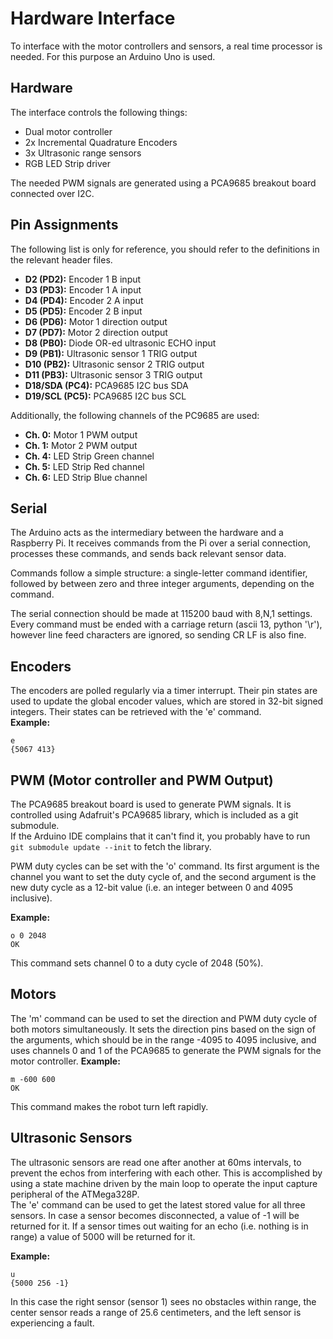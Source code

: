 # Hardware Interface
To interface with the motor controllers and sensors, a real time processor is
needed. For this purpose an Arduino Uno is used.

## Hardware
The interface controls the following things:
- Dual motor controller
- 2x Incremental Quadrature Encoders
- 3x Ultrasonic range sensors
- RGB LED Strip driver

The needed PWM signals are generated using a PCA9685 breakout board connected
over I2C.

## Pin Assignments
The following list is only for reference, you should refer to the definitions in
the relevant header files.  
- **D2 (PD2):** Encoder 1 B input
- **D3 (PD3):** Encoder 1 A input
- **D4 (PD4):** Encoder 2 A input
- **D5 (PD5):** Encoder 2 B input
- **D6 (PD6):** Motor 1 direction output
- **D7 (PD7):** Motor 2 direction output
- **D8 (PB0):** Diode OR-ed ultrasonic ECHO input
- **D9 (PB1):** Ultrasonic sensor 1 TRIG output
- **D10 (PB2):** Ultrasonic sensor 2 TRIG output
- **D11 (PB3):** Ultrasonic sensor 3 TRIG output
- **D18/SDA (PC4):** PCA9685 I2C bus SDA
- **D19/SCL (PC5):** PCA9685 I2C bus SCL

Additionally, the following channels of the PC9685 are used:
- **Ch. 0:** Motor 1 PWM output
- **Ch. 1:** Motor 2 PWM output
- **Ch. 4:** LED Strip Green channel
- **Ch. 5:** LED Strip Red channel
- **Ch. 6:** LED Strip Blue channel

## Serial
The Arduino acts as the intermediary between the hardware and a Raspberry Pi. It
receives commands from the Pi over a serial connection, processes these
commands, and sends back relevant sensor data. 

Commands follow a simple structure: a single-letter command identifier, followed
by between zero and three integer arguments, depending on the command.

The serial connection should be made at 115200 baud with 8,N,1 settings. Every command must be ended with a carriage return (ascii 13, python '\r'), however line feed characters are ignored, so sending CR LF is also fine.

## Encoders
The encoders are polled regularly via a timer interrupt. Their pin states are
used to update the global encoder values, which are stored in 32-bit signed
integers. Their states can be retrieved with the 'e' command.  
**Example:** 
```
e
{5067 413}
```

## PWM (Motor controller and PWM Output)
The PCA9685 breakout board is used to generate PWM signals. It is controlled
using Adafruit's PCA9685 library, which is included as a git submodule.  
If the Arduino IDE complains that it can't find it, you probably have to run
`git submodule update --init` to fetch the library.

PWM duty cycles can be set with the 'o' command. Its first argument is the
channel you want to set the duty cycle of, and the second argument is the new
duty cycle as a 12-bit value (i.e. an integer between 0 and 4095 inclusive).

**Example:** 
```
o 0 2048
OK
```
This command sets channel 0 to a duty cycle of 2048 (50%).

## Motors
The 'm' command can be used to set the direction and PWM duty cycle of both
motors simultaneously. It sets the direction pins based on the sign of the
arguments, which should be in the range -4095 to 4095 inclusive, and uses
channels 0 and 1 of the PCA9685 to generate the PWM signals for the motor
controller.
**Example:**
```
m -600 600
OK
```
This command makes the robot turn left rapidly.

## Ultrasonic Sensors
The ultrasonic sensors are read one after another at 60ms intervals, to prevent
the echos from interfering with each other. This is accomplished by using a
state machine driven by the main loop to operate the input capture peripheral of
the ATMega328P.  
The 'e' command can be used to get the latest stored value for all three
sensors. In case a sensor becomes disconnected, a value of -1 will be returned
for it. If a sensor times out waiting for an echo (i.e. nothing is in range) a
value of 5000 will be returned for it.

**Example:** 
```
u
{5000 256 -1}
```
In this case the right sensor (sensor 1) sees no obstacles within range, the
center sensor reads a range of 25.6 centimeters, and the left sensor is
experiencing a fault.
